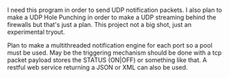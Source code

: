 I need this program in order to send UDP notification packets. I also plan to make a UDP Hole Punching
in order to make a UDP streaming behind the firewalls but that's just a plan. This project not a big shot,
just an experimental tryout.

Plan to make a multithreaded notification engine for each port so a pool must be used. May be the 
triggering mechanism should be done with a tcp packet payload stores the STATUS (ON|OFF) or something
like that. A restful web service returning a JSON or XML can also be used.
